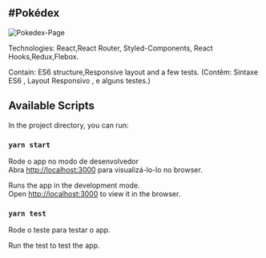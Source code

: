#Pokédex
----


<img src="https://github.com/thailajf/Pokedex/blob/master/images-gif/App.gif?raw=true" alt="Pokedex-Page">

Technologies: React,React Router, Styled-Components, React Hooks,Redux,Flebox.

Contain: ES6 structure,Responsive layout and a few tests.
(Contêm: Sintaxe ES6 , Layout Responsivo , e alguns testes.)

## Available Scripts

In the project directory, you can run:

### `yarn start`

Rode o app no modo de desenvolvedor <br/>
Abra [http://localhost:3000](http://localhost:3000) para visualizá-lo-lo no browser.

Runs the app in the development mode.<br />
Open [http://localhost:3000](http://localhost:3000) to view it in the browser.

### `yarn test`

Rode o teste para testar o app.

Run the test to test the app. <br/>


